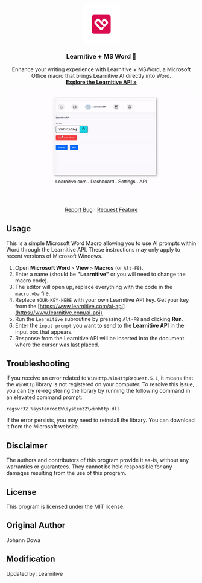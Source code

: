 <div align="center">
  <a href="https://www.learnitive.com/">
    <img src="favicon-social-transparent.png" alt="Logo" height="100">
  </a>

  <br />
  <h3 align="center">Learnitive + MS Word 🚀</h3>

  <p align="center">
    Enhance your writing experience with Learnitive + MSWord, a Microsoft Office macro that brings Learnitive AI directly into Word.
    <br />
    <a href="https://www.learnitive.com/ai-api"><strong>Explore the Learnitive API »</strong></a>
    <br />
    <br />
      <a href="https://www.youtube.com/watch?v=Y3sHQhL-HsE">
    <img src="msword-demo-video.gif" alt="Learnitive-video" height="50%">
  </a>
    <br />
    <br />
    <a href="https://github.com/learnitive/MSWord/issues">Report Bug</a>
    ·
    <a href="https://github.com/learnitive/MSWord/issues">Request Feature</a>
  </p>


</div>


## Usage

This is a simple Microsoft Word Macro allowing you to use AI prompts within Word through the Learnitive API. These instructions may only apply to recent versions of Microsoft Windows. 

1. Open **Microsoft Word** `>` **View** `>` **Macros** (or `Alt-F8`).
2. Enter a name (should be **"Learnitive"** or you will need to change the macro code).
3. The editor will open up, replace everything with the code in the `macro.vba` file.
4. Replace `YOUR-KEY-HERE` with your own Learnitive API key. Get your key from the [https://www.learnitive.com/ai-api](https://www.learnitive.com/ai-api)
5. Run the `Learnitive` subroutine by pressing `Alt-F8` and clicking **Run**. 
6. Enter the `input prompt` you want to send to the **Learnitive API** in the input box that appears.
7. Response from the Learnitive API will be inserted into the document where the cursor was last placed.

## Troubleshooting

If you receive an error related to `WinHttp.WinHttpRequest.5.1`, it means that the `WinHttp` library is not registered on your computer. To resolve this issue, you can try re-registering the library by running the following command in an elevated command prompt:

```
regsvr32 %systemroot%\system32\winhttp.dll
```

If the error persists, you may need to reinstall the library. You can download it from the Microsoft website.

## Disclaimer
The authors and contributors of this program provide it as-is, without any warranties or guarantees. They cannot be held responsible for any damages resulting from the use of this program.

## License
This program is licensed under the MIT license.

## Original Author
Johann Dowa

## Modification
Updated by: Learnitive
